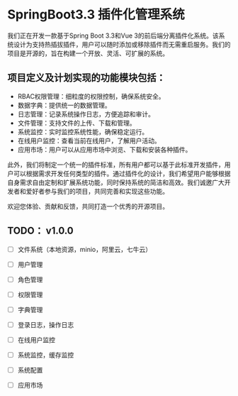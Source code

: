 # SpringBoot3.3 插件化管理系统

我们正在开发一款基于Spring Boot 3.3和Vue 3的前后端分离插件化系统。该系统设计为支持热插拔插件，用户可以随时添加或移除插件而无需重启服务。我们的项目是开源的，旨在构建一个开放、灵活、可扩展的系统。

## 项目定义及计划实现的功能模块包括：

- RBAC权限管理：细粒度的权限控制，确保系统安全。
- 数据字典：提供统一的数据管理。
- 日志管理：记录系统操作日志，方便追踪和审计。
- 文件管理：支持文件的上传、下载和管理。
- 系统监控：实时监控系统性能，确保稳定运行。
- 在线用户监控：查看当前在线用户，了解用户活动。
- 应用市场：用户可以从应用市场中浏览、下载和安装各种插件。

此外，我们将制定一个统一的插件标准，所有用户都可以基于此标准开发插件，用户可以根据需求开发任何类型的插件。通过插件化的设计，我们希望用户能够根据自身需求自由定制和扩展系统功能，同时保持系统的简洁和高效。我们诚邀广大开发者和爱好者参与我们的项目，共同完善和实现这些功能。

欢迎您体验、贡献和反馈，共同打造一个优秀的开源项目。

## TODO： v1.0.0

- [ ] 文件系统（本地资源，minio，阿里云，七牛云）
- [ ] 用户管理
- [ ] 角色管理
- [ ] 权限管理
- [ ] 字典管理
- [ ] 登录日志，操作日志
- [ ] 在线用户监控
- [ ] 系统监控，缓存监控
- [ ] 系统配置
- [ ] 应用市场

